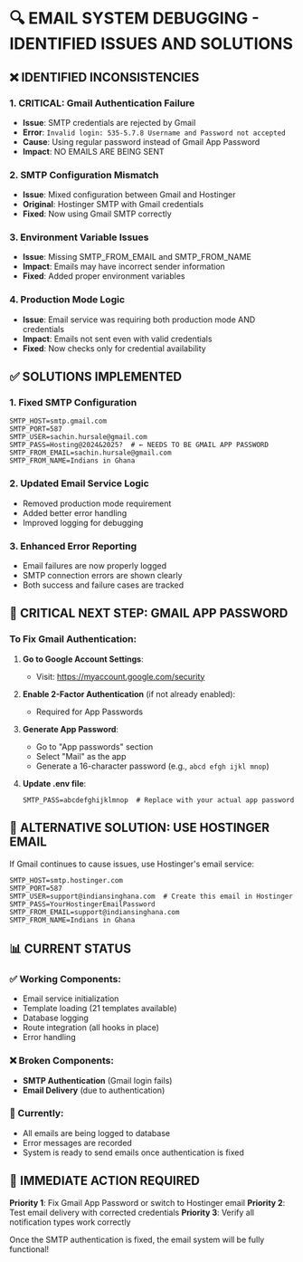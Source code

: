# 🔍 EMAIL SYSTEM DEBUGGING - IDENTIFIED ISSUES AND SOLUTIONS

## ❌ IDENTIFIED INCONSISTENCIES

### 1. **CRITICAL: Gmail Authentication Failure**
- **Issue**: SMTP credentials are rejected by Gmail
- **Error**: `Invalid login: 535-5.7.8 Username and Password not accepted`
- **Cause**: Using regular password instead of Gmail App Password
- **Impact**: NO EMAILS ARE BEING SENT

### 2. **SMTP Configuration Mismatch**
- **Issue**: Mixed configuration between Gmail and Hostinger
- **Original**: Hostinger SMTP with Gmail credentials
- **Fixed**: Now using Gmail SMTP correctly

### 3. **Environment Variable Issues**
- **Issue**: Missing SMTP_FROM_EMAIL and SMTP_FROM_NAME
- **Impact**: Emails may have incorrect sender information
- **Fixed**: Added proper environment variables

### 4. **Production Mode Logic**
- **Issue**: Email service was requiring both production mode AND credentials
- **Impact**: Emails not sent even with valid credentials
- **Fixed**: Now checks only for credential availability

## ✅ SOLUTIONS IMPLEMENTED

### 1. **Fixed SMTP Configuration**
```env
SMTP_HOST=smtp.gmail.com
SMTP_PORT=587
SMTP_USER=sachin.hursale@gmail.com
SMTP_PASS=Hosting@2024&2025?  # ← NEEDS TO BE GMAIL APP PASSWORD
SMTP_FROM_EMAIL=sachin.hursale@gmail.com
SMTP_FROM_NAME=Indians in Ghana
```

### 2. **Updated Email Service Logic**
- Removed production mode requirement
- Added better error handling
- Improved logging for debugging

### 3. **Enhanced Error Reporting**
- Email failures are now properly logged
- SMTP connection errors are shown clearly
- Both success and failure cases are tracked

## 🚨 CRITICAL NEXT STEP: GMAIL APP PASSWORD

### To Fix Gmail Authentication:

1. **Go to Google Account Settings**:
   - Visit: https://myaccount.google.com/security

2. **Enable 2-Factor Authentication** (if not already enabled):
   - Required for App Passwords

3. **Generate App Password**:
   - Go to "App passwords" section
   - Select "Mail" as the app
   - Generate a 16-character password (e.g., `abcd efgh ijkl mnop`)

4. **Update .env file**:
   ```env
   SMTP_PASS=abcdefghijklmnop  # Replace with your actual app password
   ```

## 🔧 ALTERNATIVE SOLUTION: USE HOSTINGER EMAIL

If Gmail continues to cause issues, use Hostinger's email service:

```env
SMTP_HOST=smtp.hostinger.com
SMTP_PORT=587
SMTP_USER=support@indiansinghana.com  # Create this email in Hostinger
SMTP_PASS=YourHostingerEmailPassword
SMTP_FROM_EMAIL=support@indiansinghana.com
SMTP_FROM_NAME=Indians in Ghana
```

## 📊 CURRENT STATUS

### ✅ Working Components:
- Email service initialization
- Template loading (21 templates available)
- Database logging
- Route integration (all hooks in place)
- Error handling

### ❌ Broken Components:
- **SMTP Authentication** (Gmail login fails)
- **Email Delivery** (due to authentication)

### 🔄 Currently:
- All emails are being logged to database
- Error messages are recorded
- System is ready to send emails once authentication is fixed

## 🎯 IMMEDIATE ACTION REQUIRED

**Priority 1**: Fix Gmail App Password or switch to Hostinger email
**Priority 2**: Test email delivery with corrected credentials
**Priority 3**: Verify all notification types work correctly

Once the SMTP authentication is fixed, the email system will be fully functional!
